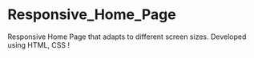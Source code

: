 # Responsive_Home_Page
Responsive Home Page that adapts to different screen sizes. Developed using HTML, CSS !
